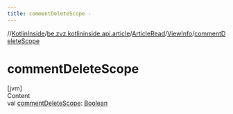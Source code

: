 ```yaml
---
title: commentDeleteScope -
---
```

//[KotlinInside](../../../index.md)/[be.zvz.kotlininside.api.article](../../index.md)/[ArticleRead](../index.md)/[ViewInfo](index.md)/[commentDeleteScope](comment-delete-scope.md)



# commentDeleteScope  
[jvm]  
Content  
val [commentDeleteScope](comment-delete-scope.md): [Boolean](https://kotlinlang.org/api/latest/jvm/stdlib/kotlin/-boolean/index.html)  



